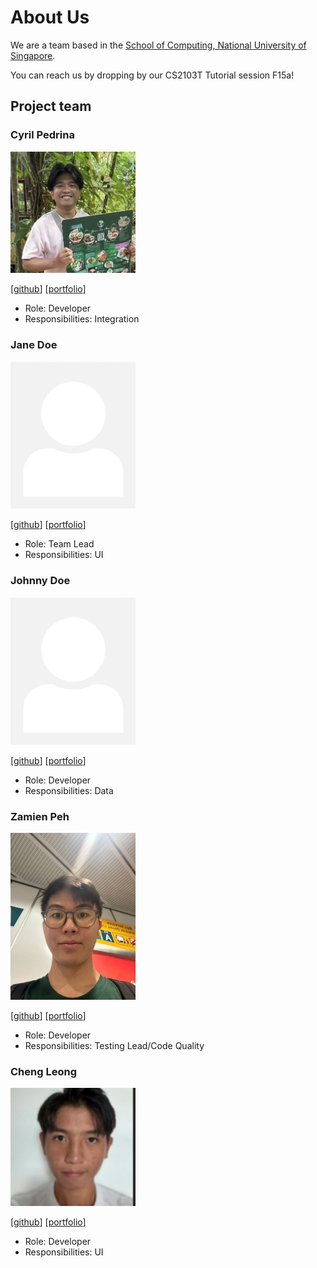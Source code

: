 # About Us

We are a team based in the [School of Computing, National University of Singapore](http://www.comp.nus.edu.sg).

You can reach us by dropping by our CS2103T Tutorial session F15a!

## Project team

### Cyril Pedrina

<img src="images/cyfake.png" width="200px">

[[github](https://github.com/cyfake)]
[[portfolio](team/cyfake.md)]

* Role: Developer
* Responsibilities: Integration

### Jane Doe

<img src="images/johndoe.png" width="200px">

[[github](http://github.com/johndoe)]
[[portfolio](team/johndoe.md)]

* Role: Team Lead
* Responsibilities: UI

### Johnny Doe

<img src="images/johndoe.png" width="200px">

[[github](http://github.com/johndoe)] [[portfolio](team/johndoe.md)]

* Role: Developer
* Responsibilities: Data

### Zamien Peh

<img src="images/zpnoob.png" width="200px">

[[github](https://github.com/zpnoob)]
[[portfolio](team/zpnoob.md)]

* Role: Developer
* Responsibilities: Testing Lead/Code Quality

### Cheng Leong

<img src="images/chengleong.png" width="200px">

[[github](http://github.com/ChengLeong)]
[[portfolio](team/johndoe.md)]

* Role: Developer
* Responsibilities: UI
